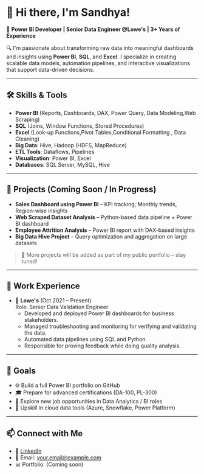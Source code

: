 # 👋 Hi there, I'm Sandhya!
 
🎯 **Power BI Developer | Senior Data Engineer @Lowe's | 3+ Years of Experience**
 
🔍 I'm passionate about transforming raw data into meaningful dashboards and insights using **Power BI**, **SQL**, and **Excel**. I specialize in creating scalable data models, automation pipelines, and interactive visualizations that support data-driven decisions.
 
---
 
## 🛠️ Skills & Tools
 
- **Power BI** (Reports, Dashboards, DAX, Power Query, Data Modeling,Web Scraping)
- **SQL** (Joins, Window Functions, Stored Procedures)
- **Excel** (Look-up Functions,Pivot Tables,Conditional Formatting , Data Cleaning)
- **Big Data**: Hive, Hadoop (HDFS, MapReduce)
- **ETL Tools**: Dataflows, Pipelines
- **Visualization**: Power BI, Excel
- **Databases**: SQL Server, MySQL, Hive
 
---
 
## 📁 Projects (Coming Soon / In Progress)
 
- **Sales Dashboard using Power BI** – KPI tracking, Monthly trends, Region-wise insights
- **Web Scraped Dataset Analysis** – Python-based data pipeline + Power BI dashboard
- **Employee Attrition Analysis** – Power BI report with DAX-based insights
- **Big Data Hive Project** – Query optimization and aggregation on large datasets
 
> 🧩 More projects will be added as part of my public portfolio – stay tuned!
 
---
 
## 💼 Work Experience
 
- 🏢 **Lowe's** (Oct 2021 – Present)  
  Role: Senior Data Validation Engineer  
  - Developed and deployed Power BI dashboards for business stakeholders.
  - Managed troubleshooting and monitoring for verifying and validating the data.
  - Automated data pipelines using SQL and Python.
  - Responsible for proving feedback while doing quality analysis. 
 
---
 
## 🚀 Goals
 
- 🌐 Build a full Power BI portfolio on GitHub
- 🎓 Prepare for advanced certifications (DA-100, PL-300)
- 💼 Explore new job opportunities in Data Analytics / BI roles
- 🧠 Upskill in cloud data tools (Azure, Snowflake, Power Platform)
 
---
 
## 📫 Connect with Me
 
- 💼 [LinkedIn](https://linkedin.com/in/your-link)  
- 📧 Email: your.email@example.com  
- 📊 Portfolio: (Coming soon)
